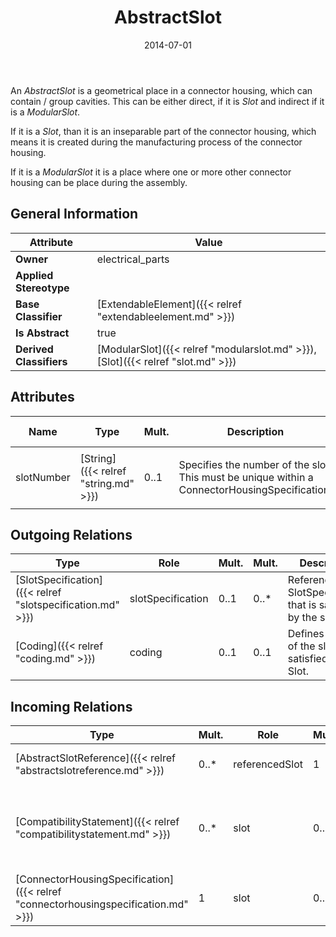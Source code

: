 ﻿---
title: AbstractSlot
toc: false
type: specs
date: "2014-07-01"
draft: false
specification: VEC
version: 1.1.1
documentType: "Recommendation"
elementType: Class
classes:
  - AbstractSlot
menu_name: vec-1.1.1
---
<p> An <i>AbstractSlot</i> is a geometrical place in a connector housing, which can contain / group cavities. This can be either direct, if it is <i>Slot</i> and indirect if it is a <i>ModularSlot</i>.     </p>      <p> If it is a <i>Slot</i>, than it is an inseparable part of the connector housing, which means it is created during the manufacturing process of the connector housing.     </p>      <p> If it is a <i>ModularSlot</i> it is a place where one or more other connector housing can be place during the assembly.      </p>

## General Information

| Attribute               | Value |
|-------------------------|-------|
| **Owner**               | electrical_parts |
| **Applied Stereotype**  |   |
| **Base Classifier**     | [ExtendableElement]({{< relref "extendableelement.md" >}})<br/>  |
| **Is Abstract**         | true |
| **Derived Classifiers** | [ModularSlot]({{< relref "modularslot.md" >}}), [Slot]({{< relref "slot.md" >}}) |

## Attributes
|  Name  |  Type  |  Mult.  |  Description  |  Owning Classifier  |
|--------|--------|---------|---------------|--------------|
|slotNumber | [String]({{< relref "string.md" >}}) | 0..1 | <p>Specifies the number of the slot. This must be unique within a ConnectorHousingSpecification.  </p> | [AbstractSlot]({{< relref "abstractslot.md" >}}) |

## Outgoing Relations
|    Type  |   Role   |   Mult.   |   Mult.   |   Description   |
|----------|----------|-----------|-----------|-----------------|
| [SlotSpecification]({{< relref "slotspecification.md" >}}) | slotSpecification | 0..1 | 0..* | References the SlotSpecification that is satisfied by the slot. |
| [Coding]({{< relref "coding.md" >}}) | coding | 0..1 | 0..1 | Defines coding of the slot that is satisfied by the Slot. |
##  Incoming Relations
|    Type  |   Mult.  |   Role    |   Mult.   |   Description  |
|----------|----------|-----------|-----------|----------------|
| [AbstractSlotReference]({{< relref "abstractslotreference.md" >}}) | 0..* | referencedSlot | 1 | Points to the slot referenced by the slot reference. |
| [CompatibilityStatement]({{< relref "compatibilitystatement.md" >}}) | 0..* | slot | 0..* | <p> References explicit Slots for which the compatibility statement is stated.      </p> |
| [ConnectorHousingSpecification]({{< relref "connectorhousingspecification.md" >}}) | 1 | slot | 0..* | Specifies the slots forming the ConnectorHousing. |

